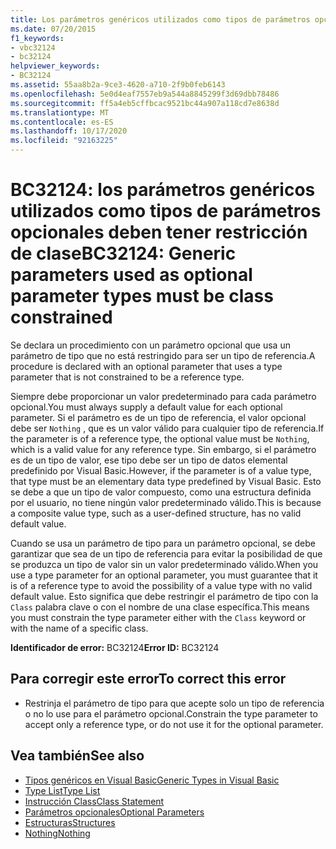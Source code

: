 ```yaml
---
title: Los parámetros genéricos utilizados como tipos de parámetros opcionales deben tener restricción de clase
ms.date: 07/20/2015
f1_keywords:
- vbc32124
- bc32124
helpviewer_keywords:
- BC32124
ms.assetid: 55aa8b2a-9ce3-4620-a710-2f9b0feb6143
ms.openlocfilehash: 5e0d4eaf7557eb9a544a8845299f3d69dbb78486
ms.sourcegitcommit: ff5a4eb5cffbcac9521bc44a907a118cd7e8638d
ms.translationtype: MT
ms.contentlocale: es-ES
ms.lasthandoff: 10/17/2020
ms.locfileid: "92163225"
---
```

# <a name="bc32124-generic-parameters-used-as-optional-parameter-types-must-be-class-constrained"></a><span data-ttu-id="fa701-102">BC32124: los parámetros genéricos utilizados como tipos de parámetros opcionales deben tener restricción de clase</span><span class="sxs-lookup"><span data-stu-id="fa701-102">BC32124: Generic parameters used as optional parameter types must be class constrained</span></span>

<span data-ttu-id="fa701-103">Se declara un procedimiento con un parámetro opcional que usa un parámetro de tipo que no está restringido para ser un tipo de referencia.</span><span class="sxs-lookup"><span data-stu-id="fa701-103">A procedure is declared with an optional parameter that uses a type parameter that is not constrained to be a reference type.</span></span>

 <span data-ttu-id="fa701-104">Siempre debe proporcionar un valor predeterminado para cada parámetro opcional.</span><span class="sxs-lookup"><span data-stu-id="fa701-104">You must always supply a default value for each optional parameter.</span></span> <span data-ttu-id="fa701-105">Si el parámetro es de un tipo de referencia, el valor opcional debe ser `Nothing` , que es un valor válido para cualquier tipo de referencia.</span><span class="sxs-lookup"><span data-stu-id="fa701-105">If the parameter is of a reference type, the optional value must be `Nothing`, which is a valid value for any reference type.</span></span> <span data-ttu-id="fa701-106">Sin embargo, si el parámetro es de un tipo de valor, ese tipo debe ser un tipo de datos elemental predefinido por Visual Basic.</span><span class="sxs-lookup"><span data-stu-id="fa701-106">However, if the parameter is of a value type, that type must be an elementary data type predefined by Visual Basic.</span></span> <span data-ttu-id="fa701-107">Esto se debe a que un tipo de valor compuesto, como una estructura definida por el usuario, no tiene ningún valor predeterminado válido.</span><span class="sxs-lookup"><span data-stu-id="fa701-107">This is because a composite value type, such as a user-defined structure, has no valid default value.</span></span>

 <span data-ttu-id="fa701-108">Cuando se usa un parámetro de tipo para un parámetro opcional, se debe garantizar que sea de un tipo de referencia para evitar la posibilidad de que se produzca un tipo de valor sin un valor predeterminado válido.</span><span class="sxs-lookup"><span data-stu-id="fa701-108">When you use a type parameter for an optional parameter, you must guarantee that it is of a reference type to avoid the possibility of a value type with no valid default value.</span></span> <span data-ttu-id="fa701-109">Esto significa que debe restringir el parámetro de tipo con la `Class` palabra clave o con el nombre de una clase específica.</span><span class="sxs-lookup"><span data-stu-id="fa701-109">This means you must constrain the type parameter either with the `Class` keyword or with the name of a specific class.</span></span>

 <span data-ttu-id="fa701-110">**Identificador de error:** BC32124</span><span class="sxs-lookup"><span data-stu-id="fa701-110">**Error ID:** BC32124</span></span>

## <a name="to-correct-this-error"></a><span data-ttu-id="fa701-111">Para corregir este error</span><span class="sxs-lookup"><span data-stu-id="fa701-111">To correct this error</span></span>

- <span data-ttu-id="fa701-112">Restrinja el parámetro de tipo para que acepte solo un tipo de referencia o no lo use para el parámetro opcional.</span><span class="sxs-lookup"><span data-stu-id="fa701-112">Constrain the type parameter to accept only a reference type, or do not use it for the optional parameter.</span></span>

## <a name="see-also"></a><span data-ttu-id="fa701-113">Vea también</span><span class="sxs-lookup"><span data-stu-id="fa701-113">See also</span></span>

- [<span data-ttu-id="fa701-114">Tipos genéricos en Visual Basic</span><span class="sxs-lookup"><span data-stu-id="fa701-114">Generic Types in Visual Basic</span></span>](../../programming-guide/language-features/data-types/generic-types.md)
- [<span data-ttu-id="fa701-115">Type List</span><span class="sxs-lookup"><span data-stu-id="fa701-115">Type List</span></span>](../statements/type-list.md)
- [<span data-ttu-id="fa701-116">Instrucción Class</span><span class="sxs-lookup"><span data-stu-id="fa701-116">Class Statement</span></span>](../statements/class-statement.md)
- [<span data-ttu-id="fa701-117">Parámetros opcionales</span><span class="sxs-lookup"><span data-stu-id="fa701-117">Optional Parameters</span></span>](../../programming-guide/language-features/procedures/optional-parameters.md)
- [<span data-ttu-id="fa701-118">Estructuras</span><span class="sxs-lookup"><span data-stu-id="fa701-118">Structures</span></span>](../../programming-guide/language-features/data-types/structures.md)
- [<span data-ttu-id="fa701-119">Nothing</span><span class="sxs-lookup"><span data-stu-id="fa701-119">Nothing</span></span>](../nothing.md)
